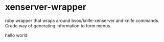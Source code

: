 xenserver-wrapper
=================

ruby wrapper that wraps around bvox/knife-xenserver and knife commands. 
Crude way of generating information to form menus. 

hello world

